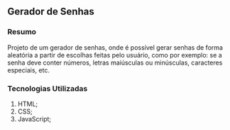 ## Gerador de Senhas

### Resumo
Projeto de um gerador de senhas, onde é possível gerar senhas de forma aleatória a partir de escolhas feitas pelo usuário, como por exemplo: se a senha deve conter números, letras maiúsculas ou minúsculas, caracteres especiais, etc.

### Tecnologias Utilizadas
1. HTML;
2. CSS;
3. JavaScript;